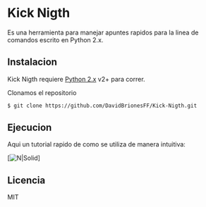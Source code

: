 # Kick Nigth
Es una herramienta para manejar apuntes rapidos para la linea de comandos escrito en Python 2.x.

## Instalacion 

Kick Nigth requiere [Python 2.x](https://www.python.org) v2+ para correr.

Clonamos el repositorio

```sh
$ git clone https://github.com/DavidBrionesFF/Kick-Nigth.git
```

## Ejecucion

Aqui un tutorial rapido de como se utiliza de manera intuitiva:

[![N|Solid](https://community.bytepl.com/wp-content/uploads/2020/01/ezgif-3-31ec2f81c1ec.gif)]

Licencia
----

MIT
